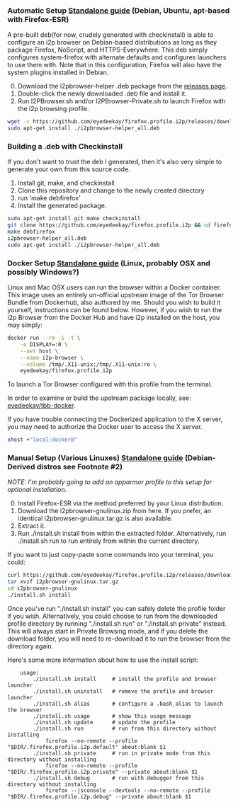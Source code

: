 
### Automatic Setup [Standalone guide](LINUX.md) (Debian, Ubuntu, apt-based with Firefox-ESR)

A pre-built deb(for now, crudely generated with checkinstall) is able to
configure an i2p browser on Debian-based distributions as long as they
package Firefox, NoScript, and HTTPS-Everywhere. This deb simply configures
system-firefox with alternate defaults and configures launchers to use them
with. Note that in this configuration, Firefox will also have the system plugins
installed in Debian.

  0. Download the i2pbrowser-helper .deb package from the [releases page](https://github.com/eyedeekay/firefox.profile.i2p/releases).
  1. Double-click the newly downloaded .deb file and install it.
  2. Run I2PBrowser.sh and/or I2PBrowser-Private.sh to launch Firefox with the
  i2p browsing profile.

```sh
wget -c https://github.com/eyedeekay/firefox.profile.i2p/releases/download/0.04/i2pbrowser-helper_all.deb
sudo apt-get install ./i2pbrowser-helper_all.deb
```

### Building a .deb with Checkinstall

If you don't want to trust the deb I generated, then it's also very simple to
generate your own from this source code.

  1. Install git, make, and checkinstall
  2. Clone this repository and change to the newly created directory
  3. run 'make debfirefox'
  4. Install the generated package.

```sh
sudo apt-get install git make checkinstall
git clone https://github.com/eyedeekay/firefox.profile.i2p && cd firefox.profile.i2p
make debfirefox
i2pbrowser-helper_all.deb
sudo apt-get install ./i2pbrowser-helper_all.deb
```

### Docker Setup [Standalone guide](LINUX.md) (Linux, probably OSX and possibly Windows?)

Linux and Mac OSX users can run the browser within a Docker container. This
image uses an entirely un-official upstream image of the Tor Browser Bundle
from Dockerhub, also authored by me. Should you wish to build it yourself,
instructions can be found below. However, if you wish to run the i2p Browser
from the Docker Hub and have i2p installed on the host, you may simply:

```sh
docker run --rm -i -t \
	-e DISPLAY=:0 \
	--net host \
	--name i2p-browser \
	--volume /tmp/.X11-unix:/tmp/.X11-unix:ro \
    eyedeekay/firefox.profile.i2p
```

To launch a Tor Browser configured with this profile from the terminal.

In order to examine or build the upstream package locally, see:
[eyedeekay/tbb-docker](https://github.com/eyedeekay/tbb-docker).

If you have trouble connecting the Dockerized application to the X server, you
may need to authorize the Docker user to access the X server.

```sh
xhost +"local:docker@"
```

### Manual Setup (Various Linuxes) [Standalone guide](LINUX.md) (Debian-Derived distros see Footnote #2)

*NOTE: I'm probably going to add an apparmor profile to this setup for optional*
*installation.*

  0. Install Firefox-ESR via the method preferred by your Linux distribution.
  1. Download the i2pbrowser-gnulinux.zip from here. If you prefer, an identical
  i2pbrowser-gnulinux.tar.gz is also available.
  2. Extract it.
  3. Run ./install.sh install from within the extracted folder. Alternatively,
  run ./install.sh run to run entirely from within the current directory.

If you want to just copy-paste some commands into your terminal, you could:

```sh
curl https://github.com/eyedeekay/firefox.profile.i2p/releases/download/current/i2pbrowser-gnulinux.tar.gz --output i2pbrowser-gnulinux.tar.gz
tar xvzf i2pbrowser-gnulinux.tar.gz
cd i2pbrowser-gnulinux
./install.sh install
```

Once you've run "./install.sh install" you can safely delete the profile folder
if you wish. Alternatively, you could choose to run from the downloaded profile
directory by running "./install.sh run" or "./install.sh private" instead. This
will always start in Private Browsing mode, and if you delete the download
folder, you will need to re-download it to run the browser from the directory
again.

Here's some more information about how to use the install script:

        usage:
            ./install.sh install     # install the profile and browser launcher
            ./install.sh uninstall   # remove the profile and browser launcher
            ./install.sh alias       # configure a .bash_alias to launch the browser
            ./install.sh usage       # show this usage message
            ./install.sh update      # update the profile
            ./install.sh run         # run from this directory without installing
                firefox --no-remote --profile "$DIR/.firefox.profile.i2p.default" about:blank $1
            ./install.sh private     # run in private mode from this directory without installing
                firefox --no-remote --profile "$DIR/.firefox.profile.i2p.private" --private about:blank $1
            ./install.sh debug       # run with debugger from this directory without installing
                firefox --jsconsole --devtools --no-remote --profile "$DIR/.firefox.profile.i2p.debug" --private about:blank $1
